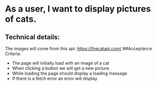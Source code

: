 # As a user, I want to display pictures of cats.

## Technical details:
The images will come from this api:
		https://thecatapi.com/
##Acceptance Criteria:
- The page will initially load with an image of a cat
- When clicking a button we will get a new picture.
- While loading the page should display a loading message
- If there is a fetch error an error will display


